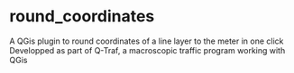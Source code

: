 # round_coordinates
A QGis plugin to round coordinates of a line layer to the meter in one click
Developped as part of Q-Traf, a macroscopic traffic program working with QGis

